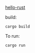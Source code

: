 [hello-rust](https://www.rust-lang.org/learn/get-started)

build:

```
cargo build
```

To run:

```
cargo run
```

